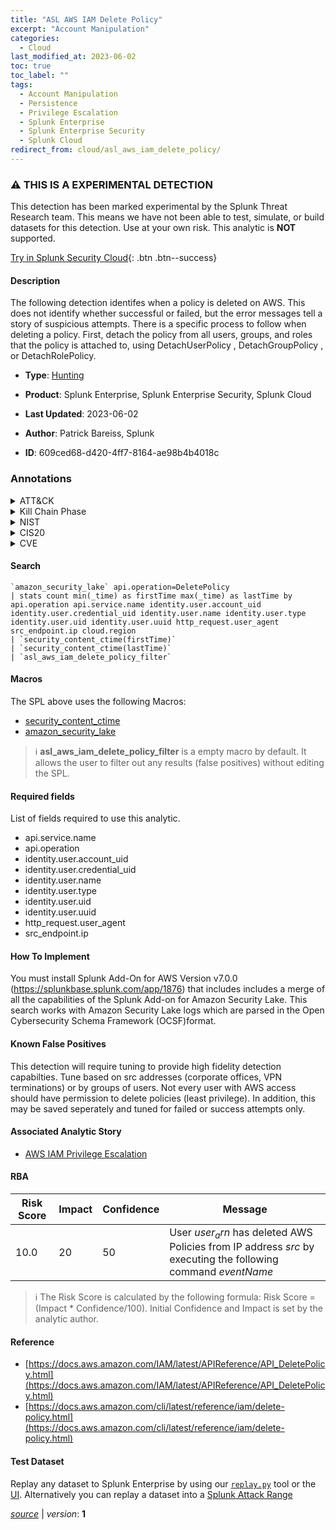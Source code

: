 ```yaml
---
title: "ASL AWS IAM Delete Policy"
excerpt: "Account Manipulation"
categories:
  - Cloud
last_modified_at: 2023-06-02
toc: true
toc_label: ""
tags:
  - Account Manipulation
  - Persistence
  - Privilege Escalation
  - Splunk Enterprise
  - Splunk Enterprise Security
  - Splunk Cloud
redirect_from: cloud/asl_aws_iam_delete_policy/
---
```


### :warning: THIS IS A EXPERIMENTAL DETECTION
This detection has been marked experimental by the Splunk Threat Research team. This means we have not been able to test, simulate, or build datasets for this detection. Use at your own risk. This analytic is **NOT** supported.


[Try in Splunk Security Cloud](https://www.splunk.com/en_us/cyber-security.html){: .btn .btn--success}

#### Description

The following detection identifes when a policy is deleted on AWS. This does not identify whether successful or failed, but the error messages tell a story of suspicious attempts. There is a specific process to follow when deleting a policy. First, detach the policy from all users, groups, and roles that the policy is attached to, using DetachUserPolicy , DetachGroupPolicy , or DetachRolePolicy.

- **Type**: [Hunting](https://github.com/splunk/security_content/wiki/Detection-Analytic-Types)
- **Product**: Splunk Enterprise, Splunk Enterprise Security, Splunk Cloud

- **Last Updated**: 2023-06-02
- **Author**: Patrick Bareiss, Splunk
- **ID**: 609ced68-d420-4ff7-8164-ae98b4b4018c

### Annotations
<details>
  <summary>ATT&CK</summary>

<div markdown="1">

#### [ATT&CK](https://attack.mitre.org/)

| ID          | Technique   | Tactic         |
| ----------- | ----------- |--------------- |
| [T1098](https://attack.mitre.org/techniques/T1098/) | Account Manipulation | Persistence, Privilege Escalation |

</div>
</details>


<details>
  <summary>Kill Chain Phase</summary>

<div markdown="1">

* Installation
* Exploitation


</div>
</details>


<details>
  <summary>NIST</summary>

<div markdown="1">

* DE.AE



</div>
</details>

<details>
  <summary>CIS20</summary>

<div markdown="1">

* CIS 10



</div>
</details>

<details>
  <summary>CVE</summary>

<div markdown="1">


</div>
</details>


#### Search

```
`amazon_security_lake` api.operation=DeletePolicy 
| stats count min(_time) as firstTime max(_time) as lastTime by api.operation api.service.name identity.user.account_uid identity.user.credential_uid identity.user.name identity.user.type identity.user.uid identity.user.uuid http_request.user_agent src_endpoint.ip cloud.region 
| `security_content_ctime(firstTime)` 
| `security_content_ctime(lastTime)` 
| `asl_aws_iam_delete_policy_filter`
```

#### Macros
The SPL above uses the following Macros:
* [security_content_ctime](https://github.com/splunk/security_content/blob/develop/macros/security_content_ctime.yml)
* [amazon_security_lake](https://github.com/splunk/security_content/blob/develop/macros/amazon_security_lake.yml)

> :information_source:
> **asl_aws_iam_delete_policy_filter** is a empty macro by default. It allows the user to filter out any results (false positives) without editing the SPL.



#### Required fields
List of fields required to use this analytic.
* api.service.name
* api.operation
* identity.user.account_uid
* identity.user.credential_uid
* identity.user.name
* identity.user.type
* identity.user.uid
* identity.user.uuid
* http_request.user_agent
* src_endpoint.ip



#### How To Implement
You must install Splunk Add-On for AWS Version v7.0.0 (https://splunkbase.splunk.com/app/1876) that includes includes a merge of all the capabilities of the Splunk Add-on for Amazon Security Lake. This search works with Amazon Security Lake logs which are parsed in the Open Cybersecurity Schema Framework (OCSF)format.
#### Known False Positives
This detection will require tuning to provide high fidelity detection capabilties. Tune based on src addresses (corporate offices, VPN terminations) or by groups of users. Not every user with AWS access should have permission to delete policies (least privilege). In addition, this may be saved seperately and tuned for failed or success attempts only.

#### Associated Analytic Story
* [AWS IAM Privilege Escalation](/stories/aws_iam_privilege_escalation)




#### RBA

| Risk Score  | Impact      | Confidence   | Message      |
| ----------- | ----------- |--------------|--------------|
| 10.0 | 20 | 50 | User $user_arn$ has deleted AWS Policies from IP address $src$ by executing the following command $eventName$ |


> :information_source:
> The Risk Score is calculated by the following formula: Risk Score = (Impact * Confidence/100). Initial Confidence and Impact is set by the analytic author.


#### Reference

* [https://docs.aws.amazon.com/IAM/latest/APIReference/API_DeletePolicy.html](https://docs.aws.amazon.com/IAM/latest/APIReference/API_DeletePolicy.html)
* [https://docs.aws.amazon.com/cli/latest/reference/iam/delete-policy.html](https://docs.aws.amazon.com/cli/latest/reference/iam/delete-policy.html)



#### Test Dataset
Replay any dataset to Splunk Enterprise by using our [`replay.py`](https://github.com/splunk/attack_data#using-replaypy) tool or the [UI](https://github.com/splunk/attack_data#using-ui).
Alternatively you can replay a dataset into a [Splunk Attack Range](https://github.com/splunk/attack_range#replay-dumps-into-attack-range-splunk-server)




[*source*](https://github.com/splunk/security_content/tree/develop/detections/experimental/cloud/asl_aws_iam_delete_policy.yml) \| *version*: **1**